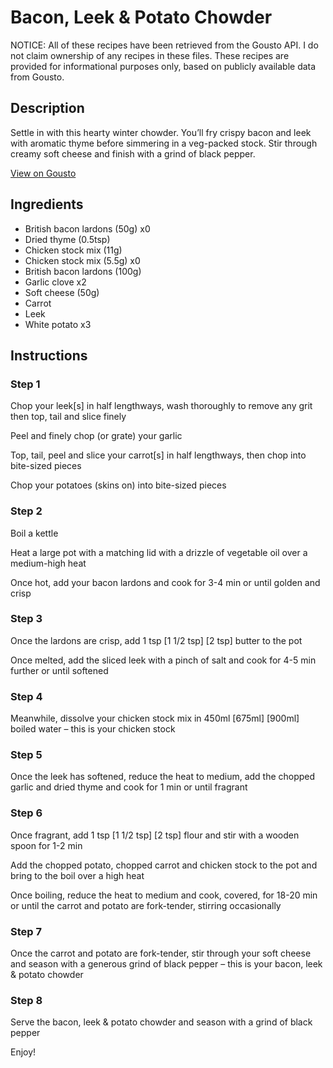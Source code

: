 # Bacon, Leek & Potato Chowder

NOTICE: All of these recipes have been retrieved from the Gousto API. I do not claim ownership of any recipes in these files. These recipes are provided for informational purposes only, based on publicly available data from Gousto.

## Description

Settle in with this hearty winter chowder. You’ll fry crispy bacon and leek with aromatic thyme before simmering in a veg-packed stock. Stir through creamy soft cheese and finish with a grind of black pepper.

[View on Gousto](https://www.gousto.co.uk/recipes/cookbook/bacon-leek-potato-chowder)

## Ingredients

- British bacon lardons (50g) x0
- Dried thyme (0.5tsp)
- Chicken stock mix (11g)
- Chicken stock mix (5.5g) x0
- British bacon lardons (100g)
- Garlic clove x2
- Soft cheese (50g)
- Carrot
- Leek
- White potato x3

## Instructions


### Step 1

Chop your leek[s] in half lengthways, wash thoroughly to remove any grit then top, tail and slice finely

Peel and finely chop (or grate) your garlic

Top, tail, peel and slice your carrot[s] in half lengthways, then chop into bite-sized pieces

Chop your potatoes (skins on) into bite-sized pieces


### Step 2

Boil a kettle

Heat a large pot with a matching lid with a drizzle of vegetable oil over a medium-high heat

Once hot, add your bacon lardons and cook for 3-4 min or until golden and crisp


### Step 3

Once the lardons are crisp, add 1 tsp <span class="text-purple">[1 1/2 tsp]</span> <span class="text-danger">[2 tsp]</span> butter to the pot

Once melted, add the sliced leek with a pinch of salt and cook for 4-5 min further or until softened


### Step 4

Meanwhile, dissolve your chicken stock mix in 450ml <span class="text-purple">[675ml]</span> <span class="text-danger">[900ml]</span> boiled water – this is your chicken stock


### Step 5

Once the leek has softened, reduce the heat to medium, add the chopped garlic and dried thyme and cook for 1 min or until fragrant


### Step 6

Once fragrant, add 1 tsp <span class="text-purple">[1 1/2 tsp]</span><span class="text-danger"> [2 tsp] </span>flour and stir with a wooden spoon for 1-2 min

Add the chopped potato, chopped carrot and chicken stock to the pot and bring to the boil over a high heat

Once boiling, reduce the heat to medium and cook, covered, for 18-20 min or until the carrot and potato are fork-tender, stirring occasionally


### Step 7

Once the carrot and potato are fork-tender, stir through your soft cheese and season with a generous grind of black pepper – this is your bacon, leek & potato chowder

### Step 8

Serve the bacon, leek & potato chowder and season with a grind of black pepper

Enjoy!

